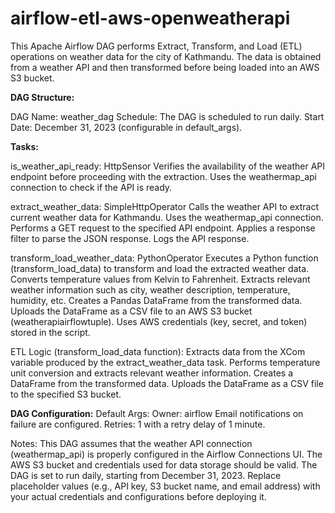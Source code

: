 # airflow-etl-aws-openweatherapi

This Apache Airflow DAG performs Extract, Transform, and Load (ETL) operations on weather data for the city of Kathmandu. The data is obtained from a weather API and then transformed before being loaded into an AWS S3 bucket.

**DAG Structure:**

DAG Name: weather_dag
Schedule: The DAG is scheduled to run daily.
Start Date: December 31, 2023 (configurable in default_args).

**Tasks:**

is_weather_api_ready: HttpSensor
Verifies the availability of the weather API endpoint before proceeding with the extraction.
Uses the weathermap_api connection to check if the API is ready.

extract_weather_data: SimpleHttpOperator
Calls the weather API to extract current weather data for Kathmandu.
Uses the weathermap_api connection.
Performs a GET request to the specified API endpoint.
Applies a response filter to parse the JSON response.
Logs the API response.

transform_load_weather_data: PythonOperator
Executes a Python function (transform_load_data) to transform and load the extracted weather data.
Converts temperature values from Kelvin to Fahrenheit.
Extracts relevant weather information such as city, weather description, temperature, humidity, etc.
Creates a Pandas DataFrame from the transformed data.
Uploads the DataFrame as a CSV file to an AWS S3 bucket (weatherapiairflowtuple).
Uses AWS credentials (key, secret, and token) stored in the script.

ETL Logic (transform_load_data function):
Extracts data from the XCom variable produced by the extract_weather_data task.
Performs temperature unit conversion and extracts relevant weather information.
Creates a DataFrame from the transformed data.
Uploads the DataFrame as a CSV file to the specified S3 bucket.

**DAG Configuration:**
Default Args:
Owner: airflow
Email notifications on failure are configured.
Retries: 1 with a retry delay of 1 minute.

Notes:
This DAG assumes that the weather API connection (weathermap_api) is properly configured in the Airflow Connections UI.
The AWS S3 bucket and credentials used for data storage should be valid.
The DAG is set to run daily, starting from December 31, 2023.
Replace placeholder values (e.g., API key, S3 bucket name, and email address) with your actual credentials and configurations before deploying it.
